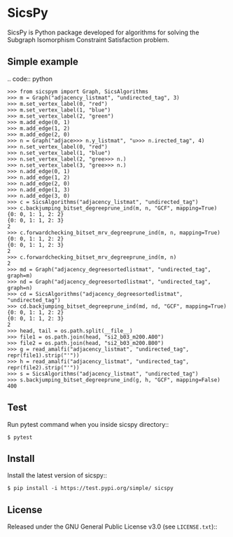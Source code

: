 SicsPy
========

SicsPy is Python package developed for algorithms for solving the Subgraph Isomorphism Constraint Satisfaction problem.

Simple example
--------------

.. code:: python

    >>> from sicspym import Graph, SicsAlgorithms
    >>> m = Graph("adjacency_listmat", "undirected_tag", 3)
    >>> m.set_vertex_label(0, "red")
    >>> m.set_vertex_label(1, "blue")
    >>> m.set_vertex_label(2, "green")
    >>> m.add_edge(0, 1)
    >>> m.add_edge(1, 2)
    >>> m.add_edge(2, 0)
    >>> n = Graph("adjace>>> n.y_listmat", "u>>> n.irected_tag", 4)
    >>> n.set_vertex_label(0, "red")
    >>> n.set_vertex_label(1, "blue")
    >>> n.set_vertex_label(2, "gree>>> n.)
    >>> n.set_vertex_label(3, "gree>>> n.)
    >>> n.add_edge(0, 1)
    >>> n.add_edge(1, 2)
    >>> n.add_edge(2, 0)
    >>> n.add_edge(1, 3)
    >>> n.add_edge(3, 0)
    >>> c = SicsAlgorithms("adjacency_listmat", "undirected_tag")
    >>> c.backjumping_bitset_degreeprune_ind(m, n, "GCF", mapping=True)
    {0: 0, 1: 1, 2: 2}
    {0: 0, 1: 1, 2: 3}
    2
    >>> c.forwardchecking_bitset_mrv_degreeprune_ind(m, n, mapping=True)
    {0: 0, 1: 1, 2: 2}
    {0: 0, 1: 1, 2: 3}
    2
    >>> c.forwardchecking_bitset_mrv_degreeprune_ind(m, n)
    2
    >>> md = Graph("adjacency_degreesortedlistmat", "undirected_tag", graph=m)
    >>> nd = Graph("adjacency_degreesortedlistmat", "undirected_tag", graph=n)
    >>> cd = SicsAlgorithms("adjacency_degreesortedlistmat", "undirected_tag")
    >>> cd.backjumping_bitset_degreeprune_ind(md, nd, "GCF", mapping=True)
    {0: 0, 1: 1, 2: 2}
    {0: 0, 1: 1, 2: 3}
    2
    >>> head, tail = os.path.split(__file__)
    >>> file1 = os.path.join(head, "si2_b03_m200.A00")
    >>> file2 = os.path.join(head, "si2_b03_m200.B00")
    >>> g = read_amalfi("adjacency_listmat", "undirected_tag", repr(file1).strip("'"))
    >>> h = read_amalfi("adjacency_listmat", "undirected_tag", repr(file2).strip("'"))
    >>> s = SicsAlgorithms("adjacency_listmat", "undirected_tag")
    >>> s.backjumping_bitset_degreeprune_ind(g, h, "GCF", mapping=False)
    400

Test
-------

Run pytest command when you inside sicspy directory::
    
    $ pytest

Install
-------

Install the latest version of sicspy::

    $ pip install -i https://test.pypi.org/simple/ sicspy

License
-------

Released under the GNU General Public License v3.0 (see `LICENSE.txt`)::
